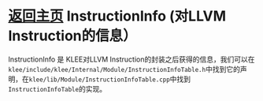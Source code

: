 [返回主页](../README.md)
InstructionInfo (对LLVM Instruction的信息）
=========================
InstructionInfo 是 KLEE对LLVM Instruction的封装之后获得的信息，我们可以在`klee/include/klee/Internal/Module/InstructionInfoTable.h`中找到它的声明，在`klee/lib/Module/InstructionInfoTable.cpp`中找到`InstructionInfoTable`的实现。

